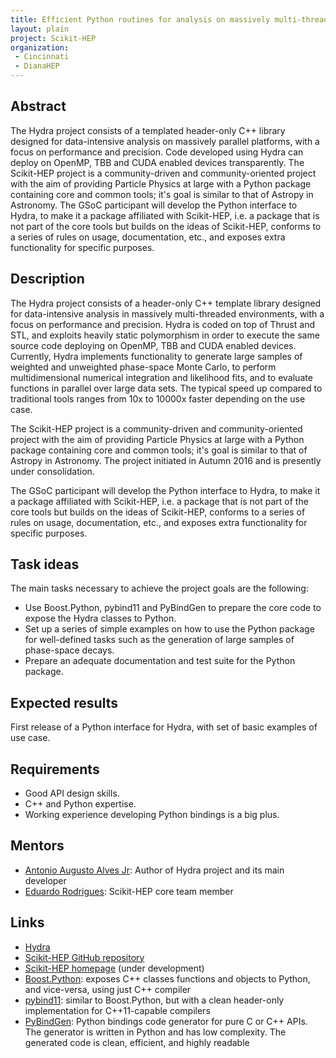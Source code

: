 ```yaml
---
title: Efficient Python routines for analysis on massively multi-threaded platforms - Python bindings for the Hydra C++ library
layout: plain
project: Scikit-HEP
organization:
 - Cincinnati
 - DianaHEP
---
```


## Abstract
The Hydra project consists of a templated header-only C++ library designed for data-intensive analysis on massively parallel platforms, with a focus on performance and precision. Code developed using Hydra can deploy on OpenMP, TBB and CUDA enabled devices transparently.
The Scikit-HEP project is a community-driven and community-oriented project with the aim of providing Particle Physics at large with a Python package containing core and common tools; it's goal is similar to that of Astropy in Astronomy.
The GSoC participant will develop the Python interface to Hydra, to make it a package affiliated with Scikit-HEP, i.e. a package that is not part of the core tools but builds on the ideas of Scikit-HEP, conforms to a series of rules on usage, documentation, etc., and exposes extra functionality for specific purposes.

## Description
The Hydra project consists of a header-only C++ template library designed for data-intensive analysis in massively multi-threaded environments, with a focus on performance and precision. Hydra is coded on top of Thrust and STL, and exploits heavily static polymorphism in order to execute the same source code deploying on OpenMP, TBB and CUDA enabled devices.
Currently, Hydra implements functionality to generate large samples of  weighted and unweighted phase-space Monte Carlo, to perform multidimensional numerical integration and likelihood fits, and to evaluate functions in parallel over large data sets. The typical speed up compared to traditional tools ranges from 10x to 10000x faster depending on the use case.

The Scikit-HEP project is a community-driven and community-oriented project with the aim of providing Particle Physics at large with a Python package containing core and common tools; it's goal is similar to that of Astropy in Astronomy.
The project initiated in Autumn 2016 and is presently under consolidation.

The GSoC participant will develop the Python interface to Hydra, to make it a package affiliated with Scikit-HEP, i.e. a package that is not part of the core tools but builds on the ideas of Scikit-HEP, conforms to a series of rules on usage, documentation, etc., and exposes extra functionality for specific purposes.

## Task ideas
The main tasks necessary to achieve the project goals are the following:
* Use Boost.Python, pybind11 and PyBindGen to prepare the core code to expose the Hydra classes to Python.
* Set up a series of simple examples on how to use the Python package for well-defined tasks such as the generation of large samples of phase-space decays.
* Prepare an adequate documentation and test suite for the Python package.

## Expected results
First release of a Python interface for Hydra, with set of basic examples of use case.

## Requirements
* Good API design skills.
* C++ and Python expertise.
* Working experience developing Python bindings is a big plus.

## Mentors
  * [Antonio Augusto Alves Jr](mailto:aalvesju@cern.ch): Author of Hydra project and its main developer
  * [Eduardo Rodrigues](mailto:eduardo.rodrigues@cern.ch): Scikit-HEP core team member

## Links
  * [Hydra](https://github.com/MultithreadCorner/Hydra)
  * [Scikit-HEP GitHub repository](https://github.com/scikit-hep/scikit-hep)
  * [Scikit-HEP homepage](http://scikit-hep.org/) (under development)
  * [Boost.Python](https://wiki.python.org/moin/boost.python): exposes C++ classes functions and objects to Python, and vice-versa, using just C++ compiler
  * [pybind11](https://github.com/wjakob/pybind11): similar to Boost.Python, but with a clean header-only implementation for C++11-capable compilers
  * [PyBindGen](http://code.google.com/p/pybindgen): Python bindings code generator for pure C or C++ APIs. The generator is written in Python and has low complexity. The generated code is clean, efficient, and highly readable
